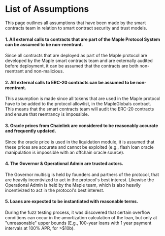 # List of Assumptions

This page outlines all assumptions that have been made by the smart contracts team in relation to smart contract security and trust models.

#### 1. All external calls to contracts that are part of the Maple Protocol System can be assumed to be non-reentrant.

Since all contracts that are deployed as part of the Maple protocol are developed by the Maple smart contracts team and are externally audited before deployment, it can be assumed that the contracts are both non-reentrant and non-malicious.

#### 2. All external calls to ERC-20 contracts can be assumed to be non-reentrant.

This assumption is made since all tokens that are used in the Maple protocol have to be added to the protocol allowlist, in the MapleGlobals contract. This means that the smart contracts team will audit the ERC-20 contracts and ensure that reentrancy is impossible.

#### 3. Oracle prices from Chainlink are considered to be reasonably accurate and frequently updated.

Since the oracle price is used in the liquidation module, it is assumed that these prices are accurate and cannot be exploited (e.g., flash loan oracle manipulation is impossible with an offchain oracle source).

#### 4. The Governor & Operational Admin are trusted actors.

The Governor multisig is held by founders and partners of the protocol, that are heavily incentivized to act in the protocol's best interest. Likewise the Operational Admin is held by the Maple team, which is also heavily incentivized to act in the protocol's best interest.

#### 5. Loans are expected to be instantiated with reasonable terms.

During the fuzz testing process, it was discovered that certain overflow conditions can occur in the amortization calculation of the loan, but only at "unreasonable" upper bounds (E.g., 100-year loans with 1 year payment intervals at 100% APR, for >$10b).
